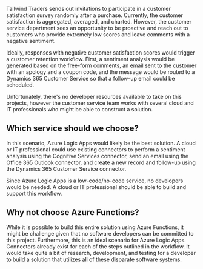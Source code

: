 Tailwind Traders sends out invitations to participate in a customer satisfaction survey randomly after a purchase. Currently, the customer satisfaction is aggregated, averaged, and charted. However, the customer service department sees an opportunity to be proactive and reach out to customers who provide extremely low scores and leave comments with a negative sentiment.

Ideally, responses with negative customer satisfaction scores would trigger a customer retention workflow.  First, a sentiment analysis would be generated based on the free-form comments, an email sent to the customer with an apology and a coupon code, and the message would be routed to a Dynamics 365 Customer Service so that a follow-up email could be scheduled.

Unfortunately, there's no developer resources available to take on this projects, however the customer service team works with several cloud and IT professionals who might be able to construct a solution.

## Which service should we choose?

In this scenario, Azure Logic Apps would likely be the best solution.  A cloud or IT professional could use existing connectors to perform a sentiment analysis using the Cognitive Services connector, send an email using the Office 365 Outlook connector, and create a new record and follow-up using the Dynamics 365 Customer Service connector.

Since Azure Logic Apps is a low-code/no-code service, no developers would be needed.  A cloud or IT professional should be able to build and support this workflow.

## Why not choose Azure Functions?

While it is possible to build this entire solution using Azure Functions, it might be challenge given that no software developers can be committed to this project.  Furthermore, this is an ideal scenario for Azure Logic Apps.  Connectors already exist for each of the steps outlined in the workflow.  It would take quite a bit of research, development, and testing for a developer to build a solution that utilizes all of these disparate software systems.